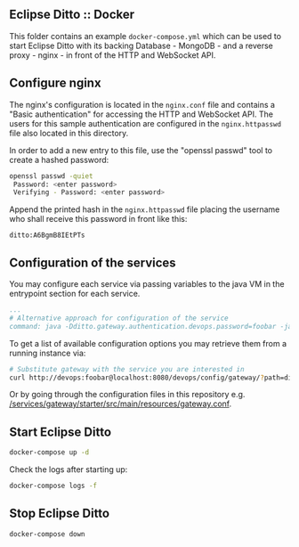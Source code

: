 ## Eclipse Ditto :: Docker

This folder contains an example `docker-compose.yml` which can be used to start Eclipse Ditto 
with its backing Database - MongoDB - and a reverse proxy - nginx - in front of the HTTP and WebSocket API.

## Configure nginx
The nginx's configuration is located in the `nginx.conf` file and contains a "Basic authentication" 
for accessing the HTTP and WebSocket API. The users for this sample authentication are configured 
in the `nginx.httpasswd` file also located in this directory.

In order to add a new entry to this file, use the "openssl passwd" tool to create a hashed password:
```bash
openssl passwd -quiet
 Password: <enter password>
 Verifying - Password: <enter password>
```

Append the printed hash in the `nginx.httpasswd` file placing the username who shall receive this 
password in front like this:
```
ditto:A6BgmB8IEtPTs
```

## Configuration of the services

You may configure each service via passing variables to the java VM in the entrypoint section for each
service.

```yml
...
# Alternative approach for configuration of the service
command: java -Dditto.gateway.authentication.devops.password=foobar -jar starter.jar
```

To get a list of available configuration options you may retrieve them from a running instance via:

```bash
# Substitute gateway with the service you are interested in
curl http://devops:foobar@localhost:8080/devops/config/gateway/?path=ditto
```

Or by going through the configuration files in this repository e.g. [/services/gateway/starter/src/main/resources/gateway.conf](https://github.com/eclipse/ditto/blob/master/services/gateway/starter/src/main/resources/gateway.conf).

## Start Eclipse Ditto

```bash
docker-compose up -d
```

Check the logs after starting up:
```bash
docker-compose logs -f
```

## Stop Eclipse Ditto

```bash
docker-compose down
```
